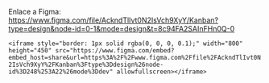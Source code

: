 Enlace a Figma:
https://www.figma.com/file/AckndTlIvt0N2IsVch9XyY/Kanban?type=design&node-id=0-1&mode=design&t=8c94FA2SAInFHn0Q-0

`<iframe style="border: 1px solid rgba(0, 0, 0, 0.1);" width="800" height="450" src="https://www.figma.com/embed?embed_host=share&url=https%3A%2F%2Fwww.figma.com%2Ffile%2FAckndTlIvt0N2IsVch9XyY%2FKanban%3Ftype%3Ddesign%26node-id%3D248%253A22%26mode%3Ddev" allowfullscreen></iframe>`